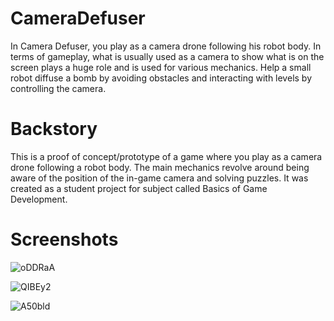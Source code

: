 # CameraDefuser
In Camera Defuser, you play as a camera drone following his robot body.
In terms of gameplay, what is usually used as a camera to show what is on the screen plays a huge role and is used for various mechanics.
Help a small robot diffuse a bomb by avoiding obstacles and interacting with levels by controlling the camera.

# Backstory
This is a proof of concept/prototype of a game where you play as a camera drone following a robot body. The main mechanics revolve around being aware of the position of the in-game camera and solving puzzles. It was created as a student project for subject called Basics of Game Development.

# Screenshots
![oDDRaA](https://user-images.githubusercontent.com/57169625/170834671-1c744db0-b32d-47f0-bbf0-e55c6e690fd2.png)

![QIBEy2](https://user-images.githubusercontent.com/57169625/170834685-82ee79ad-9a5b-415d-9073-9780088c4eaa.png)

![A50bld](https://user-images.githubusercontent.com/57169625/170834687-996cd79d-9b17-479a-9f24-bee43a5fb492.png)
